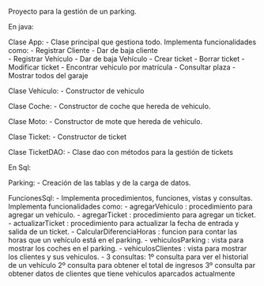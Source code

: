 Proyecto para la gestión de un parking.


En java:

Clase App:
    - Clase principal que gestiona todo.
        Implementa funcionalidades como:
            - Registrar Cliente 
            - Dar de baja cliente  
            - Registrar  Vehículo
            - Dar de baja Vehículo
            - Crear ticket 
            - Borrar ticket 
            - Modificar ticket
            - Encontrar vehiculo por matrícula
            - Consultar plaza
            - Mostrar todos del garaje 

Clase Vehiculo:
    - Constructor de vehiculo

Clase Coche:
    - Constructor de coche que hereda de vehiculo.

Clase Moto:
    - Constructor de mote que hereda de vehiculo.

Clase Ticket:
    - Constructor de ticket

Clase TicketDAO:
    - Clase dao con métodos para la gestión de tickets


En Sql:

Parking:
    - Creación de las tablas y de la carga de datos.

FuncionesSql:
    - Implementa procedimientos, funciones, vistas y consultas.
        Implementa funcionalidades como:
            - agregarVehiculo : procedimiento para agregar un vehículo.
            - agregarTicket :  procedimiento para agregar un ticket.
            - actualizarTicket : procedimiento para actualizar la fecha de entrada y salida de un ticket.
            - CalcularDiferenciaHoras : funcion para contar las horas que un vehículo está en el parking.
            - vehiculosParking : vista para mostrar los coches en el parking.
            - vehiculosClientes : vista para mostrar los clientes y sus vehiculos.
            - 3 consultas:
                1º consulta para ver el historial de un vehículo
                2º consulta para obtener el total de ingresos
                3º consulta par obtener datos de clientes que tiene vehiculos aparcados actualmente

